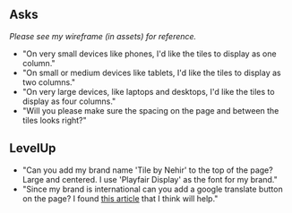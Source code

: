 ## Asks

_Please see my wireframe (in assets) for reference._

- "On very small devices like phones, I'd like the tiles to display as one column."
- "On small or medium devices like tablets, I'd like the tiles to display as two columns."
- "On very large devices, like laptops and desktops, I'd like the tiles to display as four columns."
- "Will you please make sure the spacing on the page and between the tiles looks right?"

## LevelUp
- "Can you add my brand name 'Tile by Nehir' to the top of the page? Large and centered. I use 'Playfair Display' as the font for my brand."
- "Since my brand is international can you add a google translate button on the page? I found [this article](https://www.geeksforgeeks.org/add-google-translate-button-webpage/) that I think will help."
